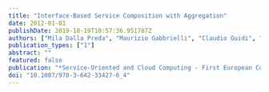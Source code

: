 ```yaml
---
title: "Interface-Based Service Composition with Aggregation"
date: 2012-01-01
publishDate: 2019-10-19T10:57:36.951787Z
authors: ["Mila Dalla Preda", "Maurizio Gabbrielli", "Claudio Guidi", "Jacopo Mauro", "Fabrizio Montesi"]
publication_types: ["1"]
abstract: ""
featured: false
publication: "*Service-Oriented and Cloud Computing - First European Conference, ESOCC 2012, Bertinoro, Italy, September 19-21, 2012. Proceedings*"
doi: "10.1007/978-3-642-33427-6_4"
---
```


